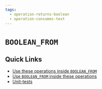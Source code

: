 ```yaml
---
tags: 
  - operation-returns-boolean
  - operation-consumes-text
---
```

# `BOOLEAN_FROM`

## Quick Links

- [Use these operations inside `BOOLEAN_FROM`](/tags/operation-returns-text)
- [Use `BOOLEAN_FROM` inside these operations](/tags/operation-consumes-boolean)
- [Unit-tests](../../../ce/unit-test/boolean-from/policy.gen.md)
